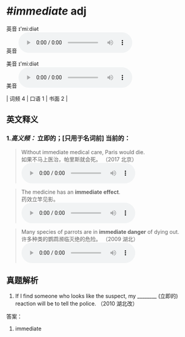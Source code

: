 # ***\#immediate*** adj
英音 ɪ'miːdiət  
英音
<audio src="./media/immediate-B.aac" controls="controls"></audio>

美音 ɪ'miːdiət  
美音
<audio src="./media/immediate.aac" controls="controls"></audio>



| 词频 4 | 口语 1 | 书面 2 |  

英文释义
---
### 1.*高义频：* **立即的；[只用于名词前] 当前的：**  

 > Without immediate medical care, Paris would die.  
 > 如果不马上医治，帕里斯就会死。  （2017 北京）  
<audio src="./media/immediate-517_AAC.aac" controls="controls"></audio>

 > The medicine has an **immediate effect**.   
 > 药效立竿见影。    
<audio src="./media/immediate-2.aac" controls="controls"></audio>

 > Many species of parrots are in **immediate danger** of dying out.   
 > 许多种类的鹦鹉濒临灭绝的危险。  （2009 湖北）  
<audio src="./media/immediate-3.aac" controls="controls"></audio>


真题解析
---
1. If I find someone who looks like the suspect, my ________ (立即的) reaction will be to tell the police.   （2010 湖北改）  

答案：
1. immediate  

